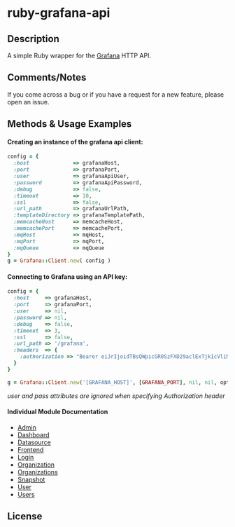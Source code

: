 # ruby-grafana-api


## Description

A simple Ruby wrapper for the [Grafana](http://docs.grafana.org/reference/http_api/)  HTTP API.



## Comments/Notes

If you come across a bug or if you have a request for a new feature, please open an issue.


## Methods & Usage Examples

#### Creating an instance of the grafana api client:
```ruby
config = {
  :host              => grafanaHost,
  :port              => grafanaPort,
  :user              => grafanaApiUser,
  :password          => grafanaApiPassword,
  :debug             => false,
  :timeout           => 10,
  :ssl               => false,
  :url_path          => grafanaUrlPath,
  :templateDirectory => grafanaTemplatePath,
  :memcacheHost      => memcacheHost,
  :memcachePort      => memcachePort,
  :mqHost            => mqHost,
  :mqPort            => mqPort,
  :mqQueue           => mqQueue
}
g = Grafana::Client.new( config )
```

#### Connecting to Grafana using an API key:
```ruby
config = {
  :host     => grafanaHost,
  :port     => grafanaPort,
  :user     => nil,
  :password => nil,
  :debug    => false,
  :timeout  => 3,
  :ssl      => false,
  :url_path => '/grafana',
  :headers  => {
    :authorization => "Bearer eiJrIjoidTBsQWpicGR0SzFXD29aclExTjk1cVliMWREUVp0alAiLCJuIjoiR8JhZGFzaG3yFiwiawQIOjE2"
  }
}

g = Grafana::Client.new('[GRAFANA_HOST]', [GRAFANA_PORT], nil, nil, options)
```
*user and pass attributes are ignored when specifying Authorization header*

#### Individual Module Documentation

* [Admin](docs/ADMIN.md)
* [Dashboard](docs/DASHBOARD.md)
* [Datasource](docs/DATASOURCE.md)
* [Frontend](docs/FRONTEND.md)
* [Login](docs/LOGIN.md)
* [Organization](docs/ORGANIZATION.md)
* [Organizations](docs/ORGANIZATIONS.md)
* [Snapshot](docs/SNAPSHOT.md)
* [User](docs/USER.md)
* [Users](docs/USERS.md)


## License


